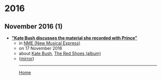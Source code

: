# 2016

## November 2016 (1)

 - [**"Kate Bush discusses the material she recorded with Prince"**](https://www.nme.com/news/music/kate-bush-discusses-material-recorded-prince-1860552)<ul><li>in [NME (New Musical Express)](https://www.nme.com/)</li><li>on 17 November 2016</li><li>about [Kate Bush](../../topics/kate-bush/index.md), [The Red Shoes (album)](../../topics/album/the-red-shoes/index.md)</li><li>([mirror](https://web.archive.org/web/*/https://www.nme.com/news/music/kate-bush-discusses-material-recorded-prince-1860552))</li><ul>

----

[Home](../index.md)

